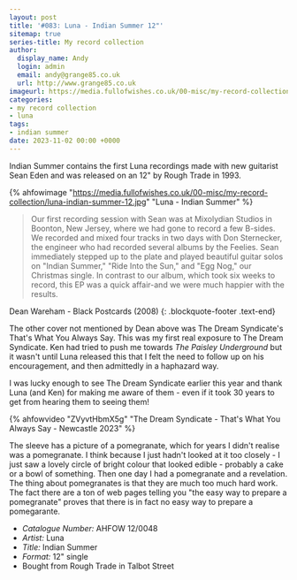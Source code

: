 ```yaml
---
layout: post
title: '#083: Luna - Indian Summer 12"'
sitemap: true
series-title: My record collection
author:
  display_name: Andy
  login: admin
  email: andy@grange85.co.uk
  url: http://www.grange85.co.uk
imageurl: https://media.fullofwishes.co.uk/00-misc/my-record-collection/luna-indian-summer-12.jpg
categories:
- my record collection
- luna
tags:
- indian summer
date: 2023-11-02 00:00 +0000
---
```

Indian Summer contains the first Luna recordings made with new guitarist Sean Eden and was released on an 12" by Rough Trade in 1993.

{% ahfowimage "https://media.fullofwishes.co.uk/00-misc/my-record-collection/luna-indian-summer-12.jpg" "Luna - Indian Summer" %}

> Our first recording session with Sean was at Mixolydian Studios in Boonton, New Jersey, where we had gone to record a few B-sides. We recorded and mixed four tracks in two days with Don Sternecker, the engineer who had recorded several albums by the Feelies. Sean immediately stepped up to the plate and played beautiful guitar solos on "Indian Summer," "Ride Into the Sun," and "Egg Nog," our Christmas single. In contrast to our album, which took six weeks to record, this EP was a quick affair-and we were much happier with the results.

Dean Wareham - Black Postcards (2008)
{: .blockquote-footer .text-end}

<!--more-->

The other cover not mentioned by Dean above was The Dream Syndicate's That's What You Always Say. This was my first real exposure to The Dream Syndicate. Ken had tried to push me towards _The Paisley Underground_ but it wasn't until Luna released this that I felt the need to follow up on his encouragement, and then admittedly in a haphazard way.

I was lucky enough to see The Dream Syndicate earlier this year and thank Luna (and Ken) for making me aware of them - even if it took 30 years to get from hearing them to seeing them!

{% ahfowvideo "ZVyvtHbmX5g" "The Dream Syndicate - That's What You Always Say - Newcastle 2023" %}

The sleeve has a picture of a pomegranate, which for years I didn't realise was a pomegranate. I think because I just hadn't looked at it too closely - I just saw a lovely circle of bright colour that looked edible - probably a cake or a bowl of something. Then one day I had a pomegranate and a revelation. The thing about pomegranates is that they are much too much hard work. The fact there are a ton of web pages telling you "the easy way to prepare a pomegranate" proves that there is in fact no easy way to prepare a pomegarante.

 - *Catalogue Number:* AHFOW 12/0048
 - *Artist:* Luna
 - *Title:* Indian Summer
 - *Format:* 12" single
 - Bought from Rough Trade in Talbot Street
